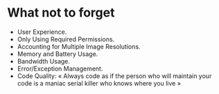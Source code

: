 # What not to forget
- User Experience.
- Only Using Required Permissions.
- Accounting for Multiple Image Resolutions.
- Memory and Battery Usage.
- Bandwidth Usage.
- Error/Exception Management.
- Code Quality: « Always code as if the person who will maintain your code is a maniac serial killer who knows where you live »
